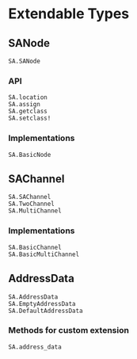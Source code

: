 # Extendable Types

## SANode

```@docs
SA.SANode
```

### API

```@docs
SA.location
SA.assign
SA.getclass
SA.setclass!
```

### Implementations

```@docs
SA.BasicNode
```

## SAChannel

```@docs
SA.SAChannel
SA.TwoChannel
SA.MultiChannel
```

### Implementations

```@docs
SA.BasicChannel
SA.BasicMultiChannel
```

## AddressData

```@docs
SA.AddressData
SA.EmptyAddressData
SA.DefaultAddressData
```

### Methods for custom extension
```@docs
SA.address_data
```
